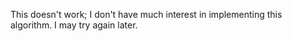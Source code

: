 This doesn't work; I don't have much interest in implementing this algorithm. I may try again later.

